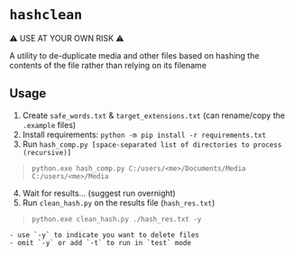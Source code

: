# `hashclean`  
  
:warning: USE AT YOUR OWN RISK  :warning:  
  
A utility to de-duplicate media and other files based on hashing the contents of the file rather than relying on its filename
  
## Usage  

1. Create `safe_words.txt` & `target_extensions.txt` (can rename/copy the `.example` files)  
2. Install requirements: `python -m pip install -r requirements.txt`  
3. Run `hash_comp.py [space-separated list of directories to process (recursive)]`  
  > `python.exe hash_comp.py C:/users/<me>/Documents/Media C:/users/<me>/Media`  
4. Wait for results... (suggest run overnight)  
5. Run `clean_hash.py` on the results file (`hash_res.txt`)  
  > `python.exe clean_hash.py ./hash_res.txt -y`  
    
    - use `-y` to indicate you want to delete files  
    - omit `-y` or add `-t` to run in `test` mode  
